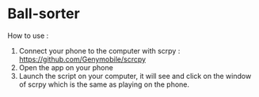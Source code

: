 # Ball-sorter
 
How to use :
1) Connect your phone to the computer with scrpy : https://github.com/Genymobile/scrcpy
2) Open the app on your phone
3) Launch the script on your computer, it will see and click on the window of scrpy which is the same as playing on the phone.